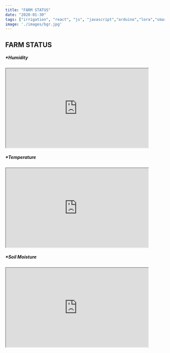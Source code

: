 ```yaml
---
title: "FARM STATUS"
date: "2020-01-30"
tags: ["irrigation", "react", "js", "javascript","arduino","lora","smart","farm","purdue","indiana"]
image: './images/bgr.jpg'
---
```


## FARM STATUS

##### *Humidity

<iframe  width="450" height="250" src="https://thingspeak.com/channels/970723/charts/2?bgcolor=%23ffffff&color=%23d62020&dynamic=true&results=60&type=line&update=15" ></iframe>

##### *Temperature

<iframe width="450" height="250" src="https://thingspeak.com/channels/970723/charts/1?bgcolor=%23ffffff&color=%23d62020&dynamic=true&results=60&type=line&update=15" ></iframe>

##### *Soil Moisture

<iframe  width="450" height="250" src="https://thingspeak.com/channels/970723/charts/3?bgcolor=%23ffffff&color=%23d62020&dynamic=true&results=60&type=line&update=15" ></iframe>

